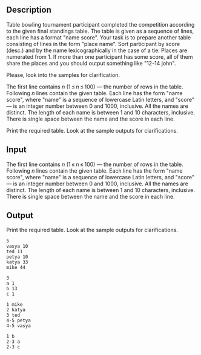 ## Description

<div><p>Table bowling tournament participant completed the competition according to the given final standings table. The table is given as a sequence of lines, each line has a format "name score". Your task is to prepare another table consisting of lines in the form "place name". Sort participant by score (desc.) and by the name lexicographically in the case of a tie. Places are numerated from 1. If more than one participant has some score, all of them share the places and you should output something like "12-14 john".</p><p>Please, look into the samples for clarification.</p></div><div class="input-specification"><p>The first line contains <span class="tex-span"><i>n</i></span> (<span class="tex-span">1 ≤ <i>n</i> ≤ 100</span>) — the number of rows in the table. Following <span class="tex-span"><i>n</i></span> lines contain the given table. Each line has the form "name score", where "name" is a sequence of lowercase Latin letters, and "score" — is an integer number between 0 and 1000, inclusive. All the names are distinct. The length of each name is between 1 and 10 characters, inclusive. There is single space between the name and the score in each line.</p></div><div class="output-specification"><p>Print the required table. Look at the sample outputs for clarifications.</p></div>

## Input

<p>The first line contains <span class="tex-span"><i>n</i></span> (<span class="tex-span">1 ≤ <i>n</i> ≤ 100</span>) — the number of rows in the table. Following <span class="tex-span"><i>n</i></span> lines contain the given table. Each line has the form "name score", where "name" is a sequence of lowercase Latin letters, and "score" — is an integer number between 0 and 1000, inclusive. All the names are distinct. The length of each name is between 1 and 10 characters, inclusive. There is single space between the name and the score in each line.</p>

## Output

<p>Print the required table. Look at the sample outputs for clarifications.</p>





```input1
5
vasya 10
ted 11
petya 10
katya 33
mike 44

```




```input2
3
a 1
b 13
c 1

```




```output1
1 mike
2 katya
3 ted
4-5 petya
4-5 vasya

```




```output2
1 b
2-3 a
2-3 c

```


